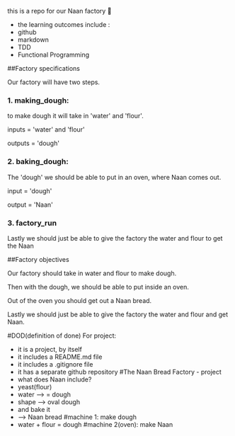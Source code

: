 this is a repo for our Naan factory :bread:
- the learning outcomes include :
- github
- markdown
- TDD
- Functional Programming

##Factory specifications

Our factory will have two steps.

### 1. making_dough: 
to make dough it will take in 'water' and 'flour'.

inputs = 'water' and 'flour'

outputs = 'dough'

### 2. baking_dough:
The 'dough' we should be able to put in an oven, where Naan comes out.

input = 'dough'

output = 'Naan'

### 3. factory_run
Lastly we should just be able to give the factory the water and flour to get the Naan

##Factory objectives

Our factory should take in water and flour to make dough.

Then with the dough, we should  be able to put inside an oven.

Out of the oven you should get out a Naan bread.

Lastly we should just be able to give the factory the water and flour and get Naan.



#DOD(definition of done)
For project:
- it is a project, by itself
- it includes a README.md file
- it includes a .gitignore file
- it has  a separate github repository
#The Naan Bread Factory - project
- what does Naan include?
- yeast(flour)
- water
--> = dough
- shape --> oval dough
- and bake it
- --> Naan bread
#machine 1: make dough
- water + flour = dough
#machine 2(oven): make Naan



